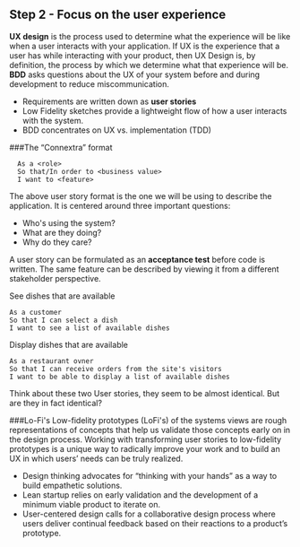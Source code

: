 ## Step 2 - Focus on the user experience

**UX design** is the process used to determine what the experience will be like when a user interacts with your application. If UX is the experience that a user has while interacting with your product, then UX Design is, by definition, the process by which we determine what that experience will be. **BDD** asks questions about the UX of your system before and during development to reduce miscommunication. 

* Requirements are written down as **user stories**
* Low Fidelity sketches provide a lightweight flow of how a user interacts with the system.
* BDD concentrates on UX vs. implementation (TDD)

###The “Connextra” format

```
  As a <role>
  So that/In order to <business value>
  I want to <feature>
```
The above user story format is the one we will be using to describe the application. It is centered around three important questions:

* Who's using the system?
* What are they doing?
* Why do they care?

A user story can be formulated as an **acceptance test** before code is written. The same feature can be described by viewing it from a different stakeholder perspective.

See dishes that are available
```
As a customer
So that I can select a dish 
I want to see a list of available dishes
```

Display dishes that are available
```
As a restaurant ovner
So that I can receive orders from the site's visitors
I want to be able to display a list of available dishes
```
Think about these two User stories, they seem to be almost identical. But are they in fact identical? 

###Lo-Fi's
Low-fidelity prototypes (LoFi's) of the systems views are rough representations of concepts that help us  validate those concepts early on in the design process. Working with transforming user stories to low-fidelity prototypes is a unique way to radically improve your work and to build an UX in which users’ needs can be truly realized.

* Design thinking advocates for “thinking with your hands” as a way to build empathetic solutions.
* Lean startup relies on early validation and the development of a minimum viable product to iterate on.
* User-centered design calls for a collaborative design process where users deliver continual feedback based on their reactions to a product’s prototype.
